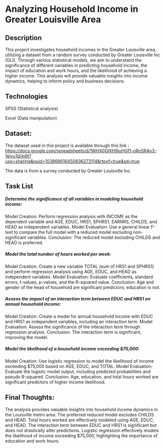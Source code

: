 # Analyzing Household Income in Greater Louisville Area

## Description
This project investigates household incomes in the Greater Louisville area, utilizing a dataset from a random survey conducted by Greater Louisville Inc (GLI). Through various statistical models, we aim to understand the significance of different variables in predicting household income, the impact of education and work hours, and the likelihood of achieving a higher income. This analysis will provide valuable insights into income dynamics, helping to inform policy and business decisions.

## Technologies
SPSS (Statistical analysis)

Excel (Data manipulation)

## Dataset:
The dataset used in this project is available through this link : https://docs.google.com/spreadsheets/d/1WHX0GlXH9juHGf1-oRoSR4o3-1ejvu1d/edit?usp=sharing&ouid=103866616450836273114&rtpof=true&sd=true

The data is from a survey conducted by Greater Louisville Inc.

## Task List
##### Determine the significance of all variables in modeling household income:
Model Creation: Perform regression analysis with INCOME as the dependent variable and AGE, EDUC, HRS1, SPHRS1, EARNRS, CHILDS, and HEAD as independent variables.
Model Evaluation: Use a general linear F-test to compare the full model with a reduced model excluding non-significant variables.
Conclusion: The reduced model excluding CHILDS and HEAD is preferred.

##### Model the total number of hours worked per week:
Model Creation: Create a new variable TOTAL (sum of HRS1 and SPHRS1) and perform regression analysis using AGE, EDUC, and HEAD as independent variables.
Model Evaluation: Evaluate coefficients, standard errors, t-values, p-values, and the R-squared value.
Conclusion: Age and gender of the head of household are significant predictors; education is not.

##### Assess the impact of an interaction term between EDUC and HRS1 on annual household income:
Model Creation: Create a model for annual household income with EDUC and HRS1 as independent variables, including an interaction term.
Model Evaluation: Assess the significance of the interaction term through regression analysis.
Conclusion: The interaction term is significant, improving the model.

##### Model the likelihood of a household income exceeding $75,000:
Model Creation: Use logistic regression to model the likelihood of income exceeding $75,000 based on AGE, EDUC, and TOTAL.
Model Evaluation: Evaluate the logistic model output, including predicted probabilities and pseudo R-squared.
Conclusion: Age, education, and total hours worked are significant predictors of higher income likelihood.

## Final Thoughts:
The analysis provides valuable insights into household income dynamics in the Louisville metro area. The preferred reduced model excludes CHILDS and HEAD. Total hours worked are effectively modeled using AGE, EDUC, and HEAD. The interaction term between EDUC and HRS1 is significant but does not drastically alter predictions. Logistic regression effectively models the likelihood of income exceeding $75,000, highlighting the importance of education and work hours.

